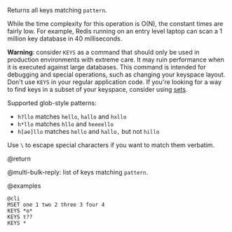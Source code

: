 Returns all keys matching `pattern`.

While the time complexity for this operation is O(N), the constant times are
fairly low. For example, Redis running on an entry level laptop can scan a 1
million key database in 40 milliseconds.

**Warning**: consider `KEYS` as a command that should only be used in production
environments with extreme care. It may ruin performance when it is executed
against large databases. This command is intended for debugging and special
operations, such as changing your keyspace layout. Don't use `KEYS` in your
regular application code. If you're looking for a way to find keys in a subset
of your keyspace, consider using [sets][tdts].

[tdts]: /topics/data-types#sets

Supported glob-style patterns:

* `h?llo` matches `hello`, `hallo` and `hxllo`
* `h*llo` matches `hllo` and `heeeello`
* `h[ae]llo` matches `hello` and `hallo,` but not `hillo`

Use `\` to escape special characters if you want to match them verbatim.

@return

@multi-bulk-reply: list of keys matching `pattern`.

@examples

    @cli
    MSET one 1 two 2 three 3 four 4
    KEYS *o*
    KEYS t??
    KEYS *
